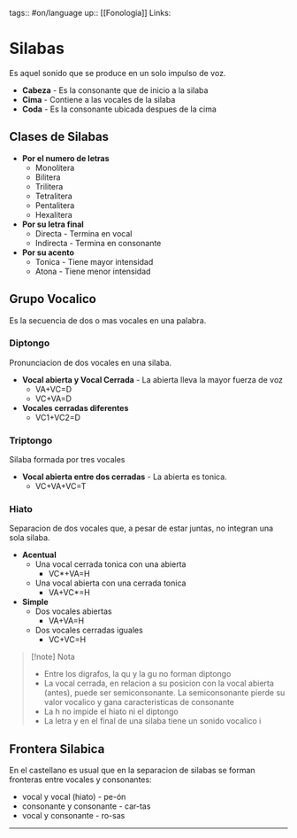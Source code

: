 tags:: #on/language 
up:: [[Fonologia]]
Links: 
# Silabas
Es aquel sonido que se produce en un solo impulso de voz.

- **Cabeza** - Es la consonante que de inicio a la silaba
- **Cima** - Contiene a las vocales de la silaba
- **Coda** - Es la consonante ubicada despues de la cima

## Clases de Silabas
- **Por el numero de letras**
	- Monolitera
	- Bilitera
	- Trilitera
	- Tetralitera
	- Pentalitera
	- Hexalitera
- **Por su letra final**
	- Directa - Termina en vocal
	- Indirecta - Termina en consonante
- **Por su acento**
	- Tonica - Tiene mayor intensidad
	- Atona - Tiene menor intensidad


## Grupo Vocalico
Es la secuencia de dos o mas vocales en una palabra.

### Diptongo
Pronunciacion de dos vocales en una silaba.
- **Vocal abierta y Vocal Cerrada** - La abierta lleva la mayor fuerza de voz
	- VA+VC=D
	- VC+VA=D
- **Vocales cerradas diferentes**
	- VC1+VC2=D

### Triptongo
Silaba formada por tres vocales
- **Vocal abierta entre dos cerradas** - La abierta es tonica.
	- VC+VA+VC=T

### Hiato
Separacion de dos vocales que, a pesar de estar juntas, no integran una sola silaba.
- **Acentual**
	- Una vocal cerrada tonica con una abierta
		- VC*+VA=H
	- Una vocal abierta con una cerrada tonica
		- VA+VC*=H
- **Simple**
	- Dos vocales abiertas
		- VA+VA=H
	- Dos vocales cerradas iguales
		- VC+VC=H

> [!note] Nota
> 
>- Entre los digrafos, la qu y la gu no forman diptongo
>- La vocal cerrada, en relacion a su posicion con la vocal abierta (antes), puede ser semiconsonante. La semiconsonante pierde su valor vocalico y gana caracteristicas de consonante
>- La h no impide el hiato ni el diptongo
>- La letra y en el final de una silaba tiene un sonido vocalico i

## Frontera Silabica
En el castellano es usual que en la separacion de silabas se forman fronteras entre vocales y consonantes:

- vocal y vocal (hiato) - pe-ón
- consonante y consonante - car-tas
- vocal y consonante - ro-sas


___